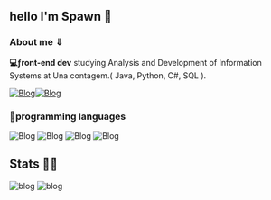 ## hello I'm Spawn 👻
### About me ⇓
**💻ƒront-end dev**
studying Analysis and Development of Information Systems at Una contagem.( Java, Python, C#, SQL ).

[![Blog](https://img.shields.io/badge/Instagram-E4405F?style=for-the-badge&logo=instagram&logoColor=white)](https://www.instagram.com/pedro_henriquesfrr/)[![Blog](https://img.shields.io/badge/GitHub-100000?style=for-the-badge&logo=github&logoColor=white)]()

### 🤖programming languages
![Blog](https://img.shields.io/badge/HTML-239120?style=for-the-badge&logo=html5&logoColor=white) ![Blog](https://img.shields.io/badge/CSS3-1572B6.svg?style=for-the-badge&logo=CSS3&logoColor=white) ![Blog](https://img.shields.io/badge/JavaScript-F7DF1E?style=for-the-badge&logo=javascript&logoColor=black) ![Blog](    https://img.shields.io/badge/Java-ED8B00?style=for-the-badge&logo=openjdk&logoColor=white)

## Stats 👨‍💻
![blog](https://github-readme-stats.vercel.app/api?username={username}&theme=blue-green) ![blog](https://github-readme-stats.vercel.app/api/top-langs/?username={username}&theme=blue-green)

